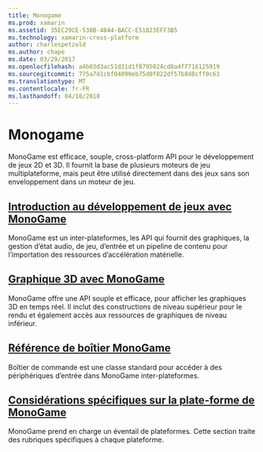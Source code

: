 ```yaml
---
title: Monogame
ms.prod: xamarin
ms.assetid: 35EC29CE-538B-4844-BACC-E51823EFF3B5
ms.technology: xamarin-cross-platform
author: charlespetzold
ms.author: chape
ms.date: 03/29/2017
ms.openlocfilehash: a4b03d3ac51d31d1f8795024cd8a4f7716125919
ms.sourcegitcommit: 775a7d1cbf04090eb75d0f822df57b8d8cff0c63
ms.translationtype: MT
ms.contentlocale: fr-FR
ms.lasthandoff: 04/18/2018
---
```

# <a name="monogame"></a>Monogame

MonoGame est efficace, souple, cross-platform API pour le développement de jeux 2D et 3D. Il fournit la base de plusieurs moteurs de jeu multiplateforme, mais peut être utilisé directement dans des jeux sans son enveloppement dans un moteur de jeu.

## <a name="introduction-to-game-development-with-monogamegraphics-gamesmonogameintroductionindexmd"></a>[Introduction au développement de jeux avec MonoGame](~/graphics-games/monogame/introduction/index.md)

MonoGame est un inter-plateformes, les API qui fournit des graphiques, la gestion d’état audio, de jeu, d’entrée et un pipeline de contenu pour l’importation des ressources d’accélération matérielle.

## <a name="3d-graphics-with-monogamegraphics-gamesmonogame3dindexmd"></a>[Graphique 3D avec MonoGame](~/graphics-games/monogame/3d/index.md)

MonoGame offre une API souple et efficace, pour afficher les graphiques 3D en temps réel. Il inclut des constructions de niveau supérieur pour le rendu et également accès aux ressources de graphiques de niveau inférieur.

## <a name="monogame-gamepad-referencegraphics-gamesmonogameinputmd"></a>[Référence de boîtier MonoGame](~/graphics-games/monogame/input.md)

Boîtier de commande est une classe standard pour accéder à des périphériques d’entrée dans MonoGame inter-plateformes.

## <a name="monogame-platform-specific-considerationsgraphics-gamesmonogameplatformsindexmd"></a>[Considérations spécifiques sur la plate-forme de MonoGame](~/graphics-games/monogame/platforms/index.md)

MonoGame prend en charge un éventail de plateformes. Cette section traite des rubriques spécifiques à chaque plateforme.
